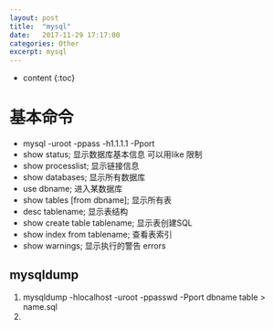 ```yaml
---
layout: post
title:  "mysql"
date:   2017-11-29 17:17:00
categories: Other
excerpt: mysql
---
```


* content
{:toc} 

# 基本命令
- mysql -uroot -ppass -h1.1.1.1 -Pport
- show status; 显示数据库基本信息 可以用like 限制
- show processlist; 显示链接信息
- show databases; 显示所有数据库
- use dbname; 进入某数据库
- show tables [from dbname]; 显示所有表
- desc tablename; 显示表结构
- show create table tablename; 显示表创建SQL
- show index from tablename; 查看表索引
- show warnings; 显示执行的警告 errors

## mysqldump
001. mysqldump -hlocalhost -uroot -ppasswd -Pport  dbname table > name.sql
002. 
